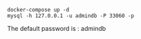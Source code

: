 


```
docker-compose up -d
mysql -h 127.0.0.1 -u admindb -P 33060 -p
```

The default password is : admindb



